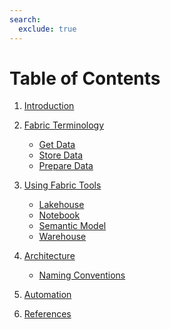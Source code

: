 ```yaml
---
search:
  exclude: true
---
```

# Table of Contents

1. [Introduction](./introduction.md)

2. [Fabric Terminology](./terminology.md)
    - [Get Data](./terminology/get_data.md)
    - [Store Data](./terminology/store_data.md)
    - [Prepare Data](./terminology/prepare_data.md)

3. [Using Fabric Tools](./fabric_tools.md)
    - [Lakehouse](./fabric_tools/lakehouse.md)
    - [Notebook](./fabric_tools/notebook.md)
    - [Semantic Model](./fabric_tools/semantic_model.md)
    - [Warehouse](./fabric_tools/warehouse.md)

4. [Architecture]()
    - [Naming Conventions]()
5. [Automation]()

6. [References](./references.md)
